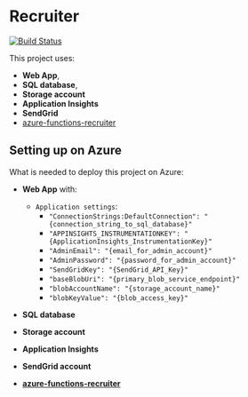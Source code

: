 # Recruiter
[![Build Status](https://bpelikan.visualstudio.com/Recruiter/_apis/build/status/Recruiter-master-CI)](https://bpelikan.visualstudio.com/Recruiter/_build/latest?definitionId=2)

This project uses:
* **Web App**, 
* **SQL database**,
* **Storage account**
* **Application Insights**
* **SendGrid**
* [azure-functions-recruiter](https://github.com/bpelikan/azure-functions-recruiter "azure-functions-recruiter")
## Setting up on Azure
What is needed to deploy this project on Azure:

* **Web App** with:
  * `Application settings`:
    * `"ConnectionStrings:DefaultConnection": "{connection_string_to_sql_database}"`
    * `"APPINSIGHTS_INSTRUMENTATIONKEY": "{ApplicationInsights_InstrumentationKey}"`
    * `"AdminEmail": "{email_for_admin_account}"`
    * `"AdminPassword": "{password_for_admin_account}"`
    * `"SendGridKey": "{SendGrid_API_Key}"`
    * `"baseBlobUri": "{primary_blob_service_endpoint}"`
    * `"blobAccountName": "{storage_account_name}"`
    * `"blobKeyValue": "{blob_access_key}"`

* **SQL database**
* **Storage account**
* **Application Insights**
* **SendGrid account**
* **[azure-functions-recruiter](https://github.com/bpelikan/azure-functions-recruiter "azure-functions-recruiter")**
